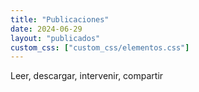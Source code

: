 ```yaml
---
title: "Publicaciones"
date: 2024-06-29
layout: "publicados"
custom_css: ["custom_css/elementos.css"]
---
```

Leer, descargar, intervenir, compartir